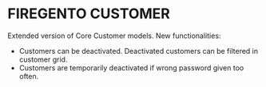 # FIREGENTO CUSTOMER

Extended version of Core Customer models. New functionalities:
* Customers can be deactivated. Deactivated customers can be filtered in customer grid.
* Customers are temporarily deactivated if wrong password given too often.